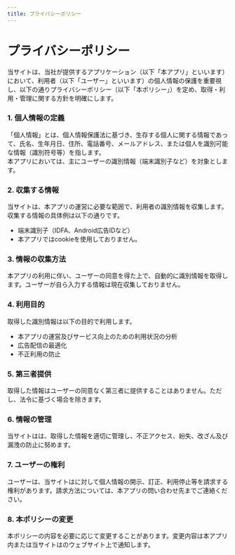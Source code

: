 ```yaml
---
title: プライバシーポリシー
---
```


# プライバシーポリシー

当サイトは、当社が提供するアプリケーション（以下「本アプリ」といいます）において、利用者（以下「ユーザー」といいます）の個人情報の保護を重要視し、以下の通りプライバシーポリシー（以下「本ポリシー」）を定め、取得・利用・管理に関する方針を明確にします。

### 1. 個人情報の定義  
「個人情報」とは、個人情報保護法に基づき、生存する個人に関する情報であって、氏名、生年月日、住所、電話番号、メールアドレス、または個人を識別可能な情報（識別符号等）を指します。  
本アプリにおいては、主にユーザーの識別情報（端末識別子など）を対象とします。

### 2. 収集する情報  
当サイトは、本アプリの運営に必要な範囲で、利用者の識別情報を収集します。収集する情報の具体例は以下の通りです。  
- 端末識別子（IDFA、Android広告IDなど）  
- 本アプリではcookieを使用しておりません。

### 3. 情報の収集方法  
本アプリの利用に伴い、ユーザーの同意を得た上で、自動的に識別情報を取得します。ユーザーが自ら入力する情報は現在収集しておりません。

### 4. 利用目的  
取得した識別情報は以下の目的で利用します。  
- 本アプリの運営及びサービス向上のための利用状況の分析  
- 広告配信の最適化  
- 不正利用の防止  

### 5. 第三者提供  
取得した情報はユーザーの同意なく第三者に提供することはありません。ただし、法令に基づく場合を除きます。

### 6. 情報の管理  
当サイトはは、取得した情報を適切に管理し、不正アクセス、紛失、改ざん及び漏洩の防止に努めます。

### 7. ユーザーの権利  
ユーザーは、当サイトはに対して個人情報の開示、訂正、利用停止等を請求する権利があります。請求方法については、本アプリの問い合わせ先までご連絡ください。

### 8. 本ポリシーの変更  
本ポリシーの内容を必要に応じて変更することがあります。変更内容は本アプリ内または当サイトはのウェブサイト上で通知します。

